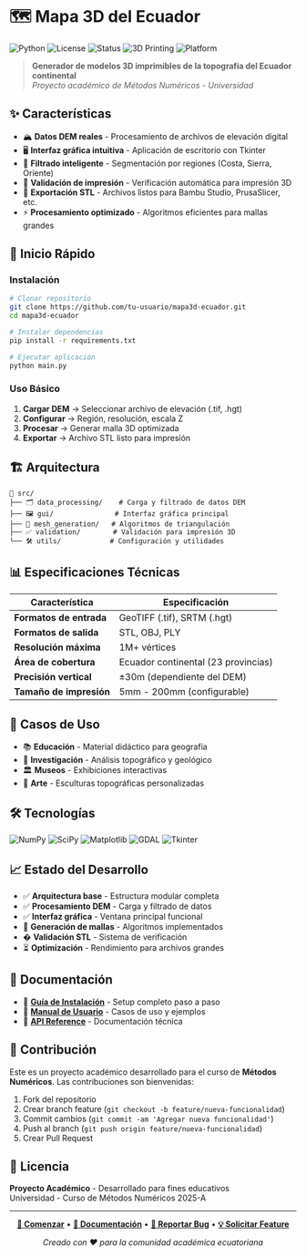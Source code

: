 # 🗺️ Mapa 3D del Ecuador

![Python](https://img.shields.io/badge/Python-3.8+-blue.svg)
![License](https://img.shields.io/badge/License-Academic-green.svg)
![Status](https://img.shields.io/badge/Status-Development-yellow.svg)
![3D Printing](https://img.shields.io/badge/3D%20Printing-STL-orange.svg)
![Platform](https://img.shields.io/badge/Platform-Windows%20%7C%20macOS%20%7C%20Linux-lightgrey.svg)

> **Generador de modelos 3D imprimibles de la topografía del Ecuador continental**  
> *Proyecto académico de Métodos Numéricos - Universidad*

## ✨ Características

- 🏔️ **Datos DEM reales** - Procesamiento de archivos de elevación digital
- 🖥️ **Interfaz gráfica intuitiva** - Aplicación de escritorio con Tkinter
- 🎯 **Filtrado inteligente** - Segmentación por regiones (Costa, Sierra, Oriente)
- 📐 **Validación de impresión** - Verificación automática para impresión 3D
- 📁 **Exportación STL** - Archivos listos para Bambu Studio, PrusaSlicer, etc.
- ⚡ **Procesamiento optimizado** - Algoritmos eficientes para mallas grandes

## 🚀 Inicio Rápido

### Instalación
```bash
# Clonar repositorio
git clone https://github.com/tu-usuario/mapa3d-ecuador.git
cd mapa3d-ecuador

# Instalar dependencias
pip install -r requirements.txt

# Ejecutar aplicación
python main.py
```

### Uso Básico
1. **Cargar DEM** → Seleccionar archivo de elevación (.tif, .hgt)
2. **Configurar** → Región, resolución, escala Z
3. **Procesar** → Generar malla 3D optimizada
4. **Exportar** → Archivo STL listo para impresión

## 🏗️ Arquitectura

```
📁 src/
├── 🗂️ data_processing/    # Carga y filtrado de datos DEM
├── 🖼️ gui/               # Interfaz gráfica principal  
├── 🔺 mesh_generation/   # Algoritmos de triangulación
├── ✅ validation/        # Validación para impresión 3D
└── 🛠️ utils/            # Configuración y utilidades
```

## 📊 Especificaciones Técnicas

| Característica | Especificación |
|---|---|
| **Formatos de entrada** | GeoTIFF (.tif), SRTM (.hgt) |
| **Formatos de salida** | STL, OBJ, PLY |
| **Resolución máxima** | 1M+ vértices |
| **Área de cobertura** | Ecuador continental (23 provincias) |
| **Precisión vertical** | ±30m (dependiente del DEM) |
| **Tamaño de impresión** | 5mm - 200mm (configurable) |

## 🎯 Casos de Uso

- 📚 **Educación** - Material didáctico para geografía
- 🔬 **Investigación** - Análisis topográfico y geológico  
- 🏛️ **Museos** - Exhibiciones interactivas
- 🎨 **Arte** - Esculturas topográficas personalizadas

## 🛠️ Tecnologías

![NumPy](https://img.shields.io/badge/NumPy-013243?style=flat&logo=numpy)
![SciPy](https://img.shields.io/badge/SciPy-8CAAE6?style=flat&logo=scipy)
![Matplotlib](https://img.shields.io/badge/Matplotlib-11557C?style=flat)
![GDAL](https://img.shields.io/badge/GDAL-5AAD3D?style=flat)
![Tkinter](https://img.shields.io/badge/Tkinter-FFD43B?style=flat&logo=python)

## 📈 Estado del Desarrollo

- ✅ **Arquitectura base** - Estructura modular completa
- ✅ **Procesamiento DEM** - Carga y filtrado de datos
- ✅ **Interfaz gráfica** - Ventana principal funcional
- 🔄 **Generación de mallas** - Algoritmos implementados
- � **Validación STL** - Sistema de verificación
- ⏳ **Optimización** - Rendimiento para archivos grandes

## 📝 Documentación

- 📖 [**Guía de Instalación**](docs/installation.md) - Setup completo paso a paso
- 📘 [**Manual de Usuario**](docs/usage.md) - Casos de uso y ejemplos
- 🔧 [**API Reference**](docs/api_reference.md) - Documentación técnica

## 🤝 Contribución

Este es un proyecto académico desarrollado para el curso de **Métodos Numéricos**. Las contribuciones son bienvenidas:

1. Fork del repositorio
2. Crear branch feature (`git checkout -b feature/nueva-funcionalidad`)
3. Commit cambios (`git commit -am 'Agregar nueva funcionalidad'`)
4. Push al branch (`git push origin feature/nueva-funcionalidad`)
5. Crear Pull Request

## 📄 Licencia

**Proyecto Académico** - Desarrollado para fines educativos  
Universidad - Curso de Métodos Numéricos 2025-A

---

<div align="center">

**[🚀 Comenzar](docs/installation.md)** • **[📖 Documentación](docs/)** • **[🐛 Reportar Bug](issues/)** • **[💡 Solicitar Feature](issues/)**

*Creado con ❤️ para la comunidad académica ecuatoriana*

</div>
